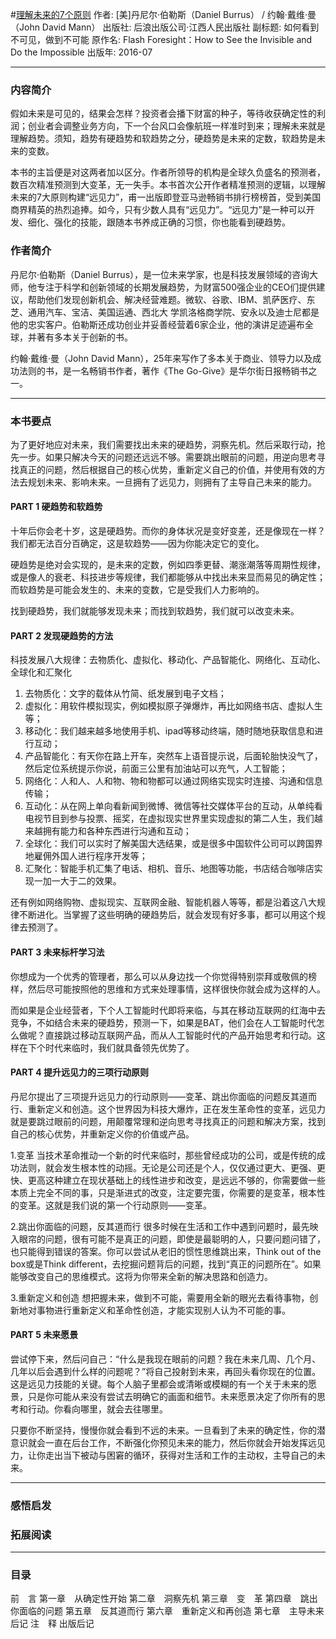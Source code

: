 #[理解未来的7个原则](https://book.douban.com/subject/26816874/)
作者: [美]丹尼尔·伯勒斯（Daniel Burrus） / 约翰·戴维·曼（John David Mann）
出版社: 后浪出版公司·江西人民出版社
副标题: 如何看到不可见，做到不可能
原作名: Flash Foresight：How to See the Invisible and Do the Impossible
出版年: 2016-07
***
### 内容简介 
假如未来是可见的，结果会怎样？投资者会播下财富的种子，等待收获确定性的利润；创业者会调整业务方向，下一个台风口会像航班一样准时到来；理解未来就是理解趋势。须知，趋势有硬趋势和软趋势之分，硬趋势是未来的定数，软趋势是未来的变数。

本书的主旨便是对这两者加以区分。作者所领导的机构是全球久负盛名的预测者，数百次精准预测到大变革，无一失手。本书首次公开作者精准预测的逻辑，以理解未来的7大原则构建“远见力”，甫一出版即登亚马逊畅销书排行榜榜首，受到美国商界精英的热烈追捧。如今，只有少数人具有“远见力”。“远见力”是一种可以开发、细化、强化的技能，跟随本书养成正确的习惯，你也能看到硬趋势。

### 作者简介 
丹尼尔·伯勒斯（Daniel Burrus），是一位未来学家，也是科技发展领域的咨询大师，他专注于科学和创新领域的长期发展趋势，为财富500强企业的CEO们提供建议，帮助他们发现创新机会、解决经营难题。微软、谷歌、IBM、凯萨医疗、东芝、通用汽车、宝洁、美国运通、西北大 学凯洛格商学院、安永以及迪士尼都是他的忠实客户。伯勒斯还成功创业并妥善经营着6家企业，他的演讲足迹遍布全球，并著有多本关于创新的书。

约翰·戴维·曼（John David Mann），25年来写作了多本关于商业、领导力以及成功法则的书，是一名畅销书作者，著作《The Go-Give》是华尔街日报畅销书之一。

***
### 本书要点
为了更好地应对未来，我们需要找出未来的硬趋势，洞察先机。然后采取行动，抢先一步。如果只解决今天的问题还远远不够。需要跳出眼前的问题，用逆向思考寻找真正的问题，然后根据自己的核心优势，重新定义自己的价值，并使用有效的方法去规划未来、影响未来。一旦拥有了远见力，则拥有了主导自己未来的能力。

#### PART 1 硬趋势和软趋势
十年后你会老十岁，这是硬趋势。而你的身体状况是变好变差，还是像现在一样？我们都无法百分百确定，这是软趋势——因为你能决定它的变化。

硬趋势是绝对会实现的，是未来的定数，例如四季更替、潮涨潮落等周期性规律，或是像人的衰老、科技进步等规律，我们都能够从中找出未来显而易见的确定性；而软趋势是可能会发生的、未来的变数，它是受我们人力影响的。

找到硬趋势，我们就能够发现未来；而找到软趋势，我们就可以改变未来。

#### PART 2 发现硬趋势的方法
科技发展八大规律：去物质化、虚拟化、移动化、产品智能化、网络化、互动化、全球化和汇聚化
1. 去物质化：文字的载体从竹简、纸发展到电子文档；
2. 虚拟化：用软件模拟现实，例如模拟原子弹爆炸，再比如网络书店、虚拟人生等；
3. 移动化：我们越来越多地使用手机、ipad等移动终端，随时随地获取信息和进行互动；
4. 产品智能化：有天你在路上开车，突然车上语音提示说，后面轮胎快没气了，然后定位系统提示你说，前面三公里有加油站可以充气，人工智能；
5. 网络化：人和人、人和物、物和物都可以通过网络实现实时连接、沟通和信息传输；
6. 互动化：从在网上单向看新闻到微博、微信等社交媒体平台的互动，从单纯看电视节目到参与投票、摇奖，在虚拟现实世界里实现虚拟的第二人生，我们越来越拥有能力和各种东西进行沟通和互动；
7. 全球化：我们可以实时了解美国大选结果，或是很多中国软件公司可以跨国界地雇佣外国人进行程序开发等；
8. 汇聚化：智能手机汇集了电话、相机、音乐、地图等功能，书店结合咖啡店实现一加一大于二的效果。

还有例如网络购物、虚拟现实、互联网金融、智能机器人等等，都是沿着这八大规律不断进化。当掌握了这些明确的硬趋势后，就会发现有好多事，都可以用这个规律去预测了。

#### PART 3 未来标杆学习法
 你想成为一个优秀的管理者，那么可以从身边找一个你觉得特别崇拜或敬佩的榜样，然后尽可能按照他的思维和方式来处理事情，这样很快你就会成为这样的人。

而如果是企业经营者，下个人工智能时代即将来临，与其在移动互联网的红海中去竞争，不如结合未来的硬趋势，预测一下，如果是BAT，他们会在人工智能时代怎么做呢？直接跳过移动互联网产品，而从人工智能时代的产品开始思考和行动。这样在下个时代来临时，我们就具备领先优势了。

#### PART 4 提升远见力的三项行动原则
丹尼尔提出了三项提升远见力的行动原则——变革、跳出你面临的问题反其道而行、重新定义和创造。这个世界因为科技大爆炸，正在发生革命性的变革，远见力就是要跳过眼前的问题，用颠覆常理和逆向思考寻找真正的问题和解决方案，找到自己的核心优势，并重新定义你的价值或产品。

1.变革
当技术革命推动一个新的时代来临时，那些曾经成功的公司，或是传统的成功法则，就会发生根本性的动摇。无论是公司还是个人，仅仅通过更大、更强、更快、更高这种建立在现状基础上的线性进步和改变，是远远不够的，你需要做一些本质上完全不同的事，只是渐进式的改变，注定要完蛋，你需要的是变革，根本性的变革。这就是我们说的第一个行动原则——变革。

2.跳出你面临的问题，反其道而行
很多时候在生活和工作中遇到问题时，最先映入眼帘的问题，很有可能不是真正的问题，即使是最聪明的人，只要问题问错了，也只能得到错误的答案。你可以尝试从老旧的惯性思维跳出来，Think out of the box或是Think different，去挖掘问题背后的问题，找到“真正的问题所在”。如果能够改变自己的思维模式。这将为你带来全新的解决思路和创造力。

3.重新定义和创造
想把握未来，做到不可能，需要用全新的眼光去看待事物，创新地对事物进行重新定义和革命性创造，才能实现别人认为不可能的事。

#### PART 5 未来愿景
尝试停下来，然后问自己：“什么是我现在眼前的问题？我在未来几周、几个月、几年以后会遇到什么样的问题呢？”将自己投射到未来，再回头看你现在的位置。这是远见力技能的关键。每个人脑子里都会或清晰或模糊的有一个关于未来的愿景，只是你可能从来没有尝试去明确它的画面和细节。未来愿景决定了你所有的思考和行动。你看向哪里，就会去往哪里。

只要你不断坚持，慢慢你就会看到不远的未来。一旦看到了未来的确定性，你的潜意识就会一直在后台工作，不断强化你预见未来的能力，然后你就会开始发挥远见力，让你走出当下被动与困窘的循环，获得对生活和工作的主动权，主导自己的未来。

***
### 感悟启发
### 拓展阅读
***
### 目录
前　言
第一章　从确定性开始
第二章　洞察先机
第三章　变　革
第四章　跳出你面临的问题
第五章　反其道而行
第六章　重新定义和再创造
第七章　主导未来
后记
注　释
出版后记